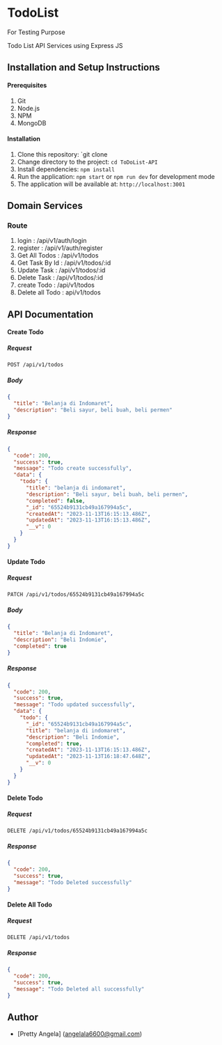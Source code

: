 # TodoList

For Testing Purpose

Todo List API Services using Express JS

## Installation and Setup Instructions

#### Prerequisites

1. Git
2. Node.js
3. NPM
4. MongoDB

#### Installation

1. Clone this repository: `git clone
2. Change directory to the project: `cd ToDoList-API`
3. Install dependencies: `npm install`
4. Run the application: `npm start` or `npm run dev` for development mode
5. The application will be available at: `http://localhost:3001`

## Domain Services

### Route

1. login : /api/v1/auth/login
2. register : /api/v1/auth/register
3. Get All Todos : /api/v1/todos
4. Get Task By Id : /api/v1/todos/:id
5. Update Task : /api/v1/todos/:id
6. Delete Task : /api/v1/todos/:id
7. create Todo : /api/v1/todos
8. Delete all Todo : api/v1/todos

## API Documentation

#### Create Todo

##### Request

```http
POST /api/v1/todos
```

##### Body

```json
{
  "title": "Belanja di Indomaret",
  "description": "Beli sayur, beli buah, beli permen"
}
```

##### Response

```json
{
  "code": 200,
  "success": true,
  "message": "Todo create successfully",
  "data": {
    "todo": {
      "title": "belanja di indomaret",
      "description": "Beli sayur, beli buah, beli permen",
      "completed": false,
      "_id": "65524b9131cb49a167994a5c",
      "createdAt": "2023-11-13T16:15:13.486Z",
      "updatedAt": "2023-11-13T16:15:13.486Z",
      "__v": 0
    }
  }
}
```

#### Update Todo

##### Request

```http
PATCH /api/v1/todos/65524b9131cb49a167994a5c
```

##### Body

```json
{
  "title": "Belanja di Indomaret",
  "description": "Beli Indomie",
  "completed": true
}
```

##### Response

```json
{
  "code": 200,
  "success": true,
  "message": "Todo updated successfully",
  "data": {
    "todo": {
      "_id": "65524b9131cb49a167994a5c",
      "title": "belanja di indomaret",
      "description": "Beli Indomie",
      "completed": true,
      "createdAt": "2023-11-13T16:15:13.486Z",
      "updatedAt": "2023-11-13T16:18:47.648Z",
      "__v": 0
    }
  }
}
```

#### Delete Todo

##### Request

```http
DELETE /api/v1/todos/65524b9131cb49a167994a5c
```

##### Response

```json
{
  "code": 200,
  "success": true,
  "message": "Todo Deleted successfully"
}
```

#### Delete All Todo

##### Request

```http
DELETE /api/v1/todos
```

##### Response

```json
{
  "code": 200,
  "success": true,
  "message": "Todo Deleted all successfully"
}
```

## Author

- [Pretty Angela] (angelala6600@gmail.com)
